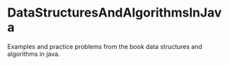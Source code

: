 # DataStructuresAndAlgorithmsInJava
Examples and practice problems from the book data structures and algorithms in java.
